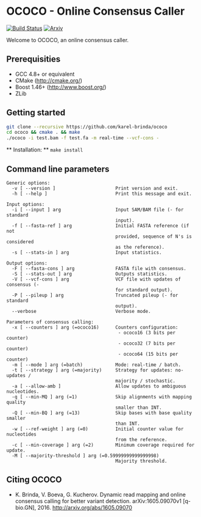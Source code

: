 # OCOCO - Online Consensus Caller

[![Build Status](https://travis-ci.org/karel-brinda/ococo.svg?branch=master)](https://travis-ci.org/karel-brinda/ococo)
[![Arxiv](https://img.shields.io/badge/arXiv-1605.09070-green.svg?style=flat)](https://arxiv.org/abs/1605.09070)

Welcome to OCOCO, an online consensus caller.

## Prerequisities

* GCC 4.8+ or equivalent
* CMake (http://cmake.org/)
* Boost 1.46+ (http://www.boost.org/)
* ZLib

## Getting started

```bash
git clone --recursive https://github.com/karel-brinda/ococo
cd ococo && cmake . && make
./ococo -i test.bam -f test.fa -m real-time --vcf-cons -
```

** Installation: ** ``make install``

## Command line parameters

```
Generic options:
  -v [ --version ]                      Print version and exit.
  -h [ --help ]                         Print this message and exit.

Input options:
  -i [ --input ] arg                    Input SAM/BAM file (- for standard
                                        input).
  -f [ --fasta-ref ] arg                Initial FASTA reference (if not
                                        provided, sequence of N's is considered
                                        as the reference).
  -s [ --stats-in ] arg                 Input statistics.

Output options:
  -F [ --fasta-cons ] arg               FASTA file with consensus.
  -S [ --stats-out ] arg                Outputs statistics.
  -V [ --vcf-cons ] arg                 VCF file with updates of consensus (-
                                        for standard output).
  -P [ --pileup ] arg                   Truncated pileup (- for standard
                                        output).
  --verbose                             Verbose mode.

Parameters of consensus calling:
  -x [ --counters ] arg (=ococo16)      Counters configuration:
                                         - ococo16 (3 bits per counter)
                                         - ococo32 (7 bits per counter)
                                         - ococo64 (15 bits per counter)
  -m [ --mode ] arg (=batch)            Mode: real-time / batch.
  -t [ --strategy ] arg (=majority)     Strategy for updates: no-updates /
                                        majority / stochastic.
  -a [ --allow-amb ]                    Allow updates to ambiguous nucleotides.
  -q [ --min-MQ ] arg (=1)              Skip alignments with mapping quality
                                        smaller than INT.
  -Q [ --min-BQ ] arg (=13)             Skip bases with base quality smaller
                                        than INT.
  -w [ --ref-weight ] arg (=0)          Initial counter value for nucleotides
                                        from the reference.
  -c [ --min-coverage ] arg (=2)        Minimum coverage required for update.
  -M [ --majority-threshold ] arg (=0.59999999999999998)
                                        Majority threshold.
```

## Citing OCOCO

* K. Brinda, V. Boeva, G. Kucherov. Dynamic read mapping and online consensus calling for better variant detection. arXiv:1605.09070v1 [q-bio.GN], 2016. http://arxiv.org/abs/1605.09070
